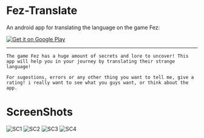 # Fez-Translate
An android app for translating the language on the game Fez:

[![Get it on Google Play](https://developer.android.com/images/brand/en_generic_rgb_wo_45.png)](https://play.google.com/store/apps/details?id=https://play.google.com/store/apps/details?id=com.max.tgr.fezhelper)

---
```
The game Fez has a huge amount of secrets and lore to uncover! This app will help you in your journey by translating their strange language!

For sugestions, errors or any other thing you want to tell me, give a rating! i really want to see what you guys want, or think about the app.
```

# ScreenShots
![SC1](https://lh3.googleusercontent.com/x6mi9dsVn8vbvTz7gvpFGIfS4w1KQ8hKzuMrxBrP0Au057M7ltR4GJGXi5FM4TTpDb0=w720-h310)
![SC2](https://lh3.googleusercontent.com/z0BBdLJ1CY8Ob63J7pshlFbXXeg2QxzxUC6sLXNVqT0mJejeRGxTVQoTHghfNMk8nLjV=w720-h310)
![SC3](https://lh3.googleusercontent.com/4rZcQykrpqnBJoEgGQypo2lEnWeG8j9tbvQzGLLO3PHd0XeWxwqjslBHW9WsrCuudmY=w720-h310)
![SC4](https://lh3.googleusercontent.com/_EWgSSAXIAy83ELG1DGVrsJ0zS7o_hIyHS6FSq-t_qzguJCSBvfHlOErOCfbcQNPcQI=w720-h310)
